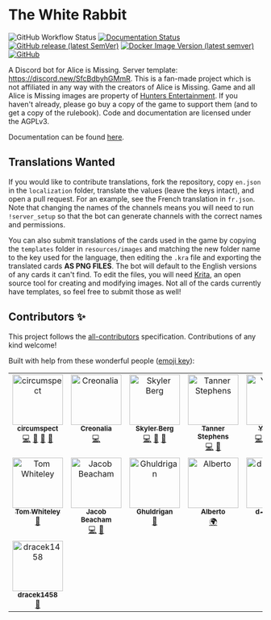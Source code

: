 # The White Rabbit

![GitHub Workflow Status](https://img.shields.io/github/actions/workflow/status/circumspect/White-Rabbit/login-test.yml?branch=main)
[![Documentation Status](https://readthedocs.org/projects/white-rabbit/badge/?version=latest)](https://white-rabbit.readthedocs.io/en/latest/?badge=latest)
[![GitHub release (latest SemVer)](https://img.shields.io/github/v/release/circumspect/White-Rabbit)](https://github.com/circumspect/White-Rabbit/releases)
[![Docker Image Version (latest semver)](https://img.shields.io/docker/v/circumspect/white-rabbit?label=Docker%20Hub)](https://hub.docker.com/r/circumspect/white-rabbit)
[![GitHub](https://img.shields.io/github/license/circumspect/White-Rabbit)](https://github.com/circumspect/White-Rabbit/blob/main/LICENSE)

A Discord bot for Alice is Missing. Server template: <https://discord.new/SfcBdbyhGMmR>.
This is a fan-made project which is not affiliated in any way with the creators of Alice is Missing.
Game and all Alice is Missing images are property of
[Hunters Entertainment](https://www.huntersentertainment.com/alice-is-missing).
If you haven't already, please go buy a copy of the game to support them (and
to get a copy of the rulebook). Code and documentation are licensed under the
AGPLv3.

Documentation can be found [here](https://white-rabbit.readthedocs.io/).

## Translations Wanted

If you would like to contribute translations, fork the repository, copy
`en.json` in the `localization` folder, translate the values (leave
the keys intact), and open a pull request. For an example, see the French
translation in `fr.json`. Note that changing the names of the channels
means you will need to run `!server_setup` so that the bot can generate
channels with the correct names and permissions.

You can also submit translations of the cards used in the game by copying the
`templates` folder in `resources/images` and matching the new folder name to
the key used for the language, then editing the `.kra` file and exporting the
translated cards **AS PNG FILES**. The bot will default to the English
versions of any cards it can't find. To edit the files, you will need
[Krita](https://krita.org/en/), an open source tool for creating and modifying
images. Not all of the cards currently have templates,
so feel free to submit those as well!

## Contributors ✨

This project follows the [all-contributors](https://github.com/all-contributors/all-contributors)
specification. Contributions of any kind welcome!

Built with help from these wonderful people ([emoji key](https://allcontributors.org/docs/en/emoji-key)):

<!-- ALL-CONTRIBUTORS-LIST:START - Do not remove or modify this section -->
<!-- prettier-ignore-start -->
<!-- markdownlint-disable -->
<table>
  <tbody>
    <tr>
      <td align="center" valign="top" width="14.28%"><a href="https://github.com/circumspect"><img src="https://avatars.githubusercontent.com/u/40770208?v=4?s=100" width="100px;" alt="circumspect"/><br /><sub><b>circumspect</b></sub></a><br /><a href="https://github.com/circumspect/White-Rabbit/commits?author=circumspect" title="Code">💻</a> <a href="https://github.com/circumspect/White-Rabbit/commits?author=circumspect" title="Documentation">📖</a> <a href="#design-circumspect" title="Design">🎨</a> <a href="#maintenance-circumspect" title="Maintenance">🚧</a></td>
      <td align="center" valign="top" width="14.28%"><a href="https://github.com/Creonalia"><img src="https://avatars.githubusercontent.com/u/52385967?v=4?s=100" width="100px;" alt="Creonalia"/><br /><sub><b>Creonalia</b></sub></a><br /><a href="https://github.com/circumspect/White-Rabbit/commits?author=Creonalia" title="Code">💻</a></td>
      <td align="center" valign="top" width="14.28%"><a href="http://skylerberg.com"><img src="https://avatars.githubusercontent.com/u/4156131?v=4?s=100" width="100px;" alt="Skyler Berg"/><br /><sub><b>Skyler Berg</b></sub></a><br /><a href="https://github.com/circumspect/White-Rabbit/commits?author=skylerberg" title="Code">💻</a> <a href="https://github.com/circumspect/White-Rabbit/commits?author=skylerberg" title="Documentation">📖</a> <a href="https://github.com/circumspect/White-Rabbit/issues?q=author%3Askylerberg" title="Bug reports">🐛</a></td>
      <td align="center" valign="top" width="14.28%"><a href="http://0x99.net"><img src="https://avatars.githubusercontent.com/u/8868033?v=4?s=100" width="100px;" alt="Tanner Stephens"/><br /><sub><b>Tanner Stephens</b></sub></a><br /><a href="https://github.com/circumspect/White-Rabbit/commits?author=tannerstephens" title="Code">💻</a> <a href="https://github.com/circumspect/White-Rabbit/commits?author=tannerstephens" title="Documentation">📖</a></td>
      <td align="center" valign="top" width="14.28%"><a href="https://github.com/Ylkhana"><img src="https://avatars.githubusercontent.com/u/48254532?v=4?s=100" width="100px;" alt="Ylkhana"/><br /><sub><b>Ylkhana</b></sub></a><br /><a href="https://github.com/circumspect/White-Rabbit/commits?author=Ylkhana" title="Code">💻</a> <a href="#translation-Ylkhana" title="Translation">🌍</a> <a href="https://github.com/circumspect/White-Rabbit/issues?q=author%3AYlkhana" title="Bug reports">🐛</a> <a href="#design-Ylkhana" title="Design">🎨</a></td>
      <td align="center" valign="top" width="14.28%"><a href="https://github.com/theo-ardouin"><img src="https://avatars.githubusercontent.com/u/13322753?v=4?s=100" width="100px;" alt="Théo Ardouin"/><br /><sub><b>Théo Ardouin</b></sub></a><br /><a href="https://github.com/circumspect/White-Rabbit/commits?author=theo-ardouin" title="Code">💻</a> <a href="https://github.com/circumspect/White-Rabbit/issues?q=author%3Atheo-ardouin" title="Bug reports">🐛</a></td>
      <td align="center" valign="top" width="14.28%"><a href="https://loh.re"><img src="https://avatars.githubusercontent.com/u/5897819?v=4?s=100" width="100px;" alt="Gabriel"/><br /><sub><b>Gabriel</b></sub></a><br /><a href="#translation-Gabbalo" title="Translation">🌍</a> <a href="#userTesting-Gabbalo" title="User Testing">📓</a></td>
    </tr>
    <tr>
      <td align="center" valign="top" width="14.28%"><a href="https://github.com/Zanaku"><img src="https://avatars.githubusercontent.com/u/1145197?v=4?s=100" width="100px;" alt="Tom Whiteley"/><br /><sub><b>Tom Whiteley</b></sub></a><br /><a href="https://github.com/circumspect/White-Rabbit/issues?q=author%3AZanaku" title="Bug reports">🐛</a></td>
      <td align="center" valign="top" width="14.28%"><a href="http://pipejakob.com"><img src="https://avatars.githubusercontent.com/u/1605981?v=4?s=100" width="100px;" alt="Jacob Beacham"/><br /><sub><b>Jacob Beacham</b></sub></a><br /><a href="https://github.com/circumspect/White-Rabbit/commits?author=pipejakob" title="Code">💻</a> <a href="https://github.com/circumspect/White-Rabbit/issues?q=author%3Apipejakob" title="Bug reports">🐛</a></td>
      <td align="center" valign="top" width="14.28%"><a href="https://github.com/Ghuldrigan"><img src="https://avatars.githubusercontent.com/u/28635092?v=4?s=100" width="100px;" alt="Ghuldrigan"/><br /><sub><b>Ghuldrigan</b></sub></a><br /><a href="https://github.com/circumspect/White-Rabbit/issues?q=author%3AGhuldrigan" title="Bug reports">🐛</a></td>
      <td align="center" valign="top" width="14.28%"><a href="http://www.nousefornames.it"><img src="https://avatars.githubusercontent.com/u/210835?v=4?s=100" width="100px;" alt="Alberto"/><br /><sub><b>Alberto</b></sub></a><br /><a href="#translation-wishmerhill" title="Translation">🌍</a></td>
      <td align="center" valign="top" width="14.28%"><a href="https://github.com/d-beezee"><img src="https://avatars.githubusercontent.com/u/59012086?v=4?s=100" width="100px;" alt="d-beezee"/><br /><sub><b>d-beezee</b></sub></a><br /><a href="#translation-d-beezee" title="Translation">🌍</a></td>
      <td align="center" valign="top" width="14.28%"><a href="https://github.com/Leujii"><img src="https://avatars.githubusercontent.com/u/126162473?v=4?s=100" width="100px;" alt="Leujii"/><br /><sub><b>Leujii</b></sub></a><br /><a href="https://github.com/circumspect/White-Rabbit/issues?q=author%3ALeujii" title="Bug reports">🐛</a></td>
      <td align="center" valign="top" width="14.28%"><a href="https://github.com/Sinesthesyc"><img src="https://avatars.githubusercontent.com/u/126390834?v=4?s=100" width="100px;" alt="Sinesthesyc"/><br /><sub><b>Sinesthesyc</b></sub></a><br /><a href="#translation-Sinesthesyc" title="Translation">🌍</a></td>
    </tr>
    <tr>
      <td align="center" valign="top" width="14.28%"><a href="https://github.com/dracek1458"><img src="https://avatars.githubusercontent.com/u/32167387?v=4?s=100" width="100px;" alt="dracek1458"/><br /><sub><b>dracek1458</b></sub></a><br /><a href="https://github.com/circumspect/White-Rabbit/issues?q=author%3Adracek1458" title="Bug reports">🐛</a></td>
    </tr>
  </tbody>
</table>

<!-- markdownlint-restore -->
<!-- prettier-ignore-end -->

<!-- ALL-CONTRIBUTORS-LIST:END -->
